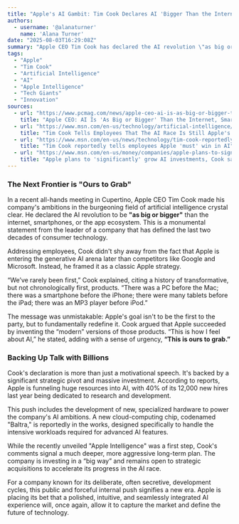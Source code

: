 ```yaml
---
title: "Apple's AI Gambit: Tim Cook Declares AI 'Bigger Than the Internet'"
authors:
  - username: '@alanaturner'
    name: 'Alana Turner'
date: "2025-08-03T16:29:08Z"
summary: "Apple CEO Tim Cook has declared the AI revolution \"as big or bigger\" than the internet and smartphones, rallying employees with a familiar strategy: Apple may not be first, but it plans to win by inventing the \"modern\" version of AI."
tags:
  - "Apple"
  - "Tim Cook"
  - "Artificial Intelligence"
  - "AI"
  - "Apple Intelligence"
  - "Tech Giants"
  - "Innovation"
sources:
  - url: "https://www.pcmag.com/news/apple-ceo-ai-is-as-big-or-bigger-than-the-internet-smartphones"
    title: "Apple CEO: AI Is 'As Big or Bigger' Than the Internet, Smartphones"
  - url: "https://www.msn.com/en-us/technology/artificial-intelligence/tim-cook-tells-employees-that-the-ai-race-is-still-apple-s-to-lose-despite-setbacks/ar-AA1JMN4U"
    title: "Tim Cook Tells Employees That The AI Race Is Still Apple's To Lose, Despite Setbacks"
  - url: "https://www.msn.com/en-us/news/technology/tim-cook-reportedly-tells-employees-apple-must-win-in-ai/ar-AA1JNiqz"
    title: "Tim Cook reportedly tells employees Apple 'must' win in AI"
  - url: "https://www.msn.com/en-us/money/companies/apple-plans-to-significantly-grow-ai-investments-and-is-open-to-m-a/ar-AA1JFXYJ"
    title: "Apple plans to 'significantly' grow AI investments, Cook says"
---
```


### The Next Frontier is "Ours to Grab"

In a recent all-hands meeting in Cupertino, Apple CEO Tim Cook made his company's ambitions in the burgeoning field of artificial intelligence crystal clear. He declared the AI revolution to be **"as big or bigger"** than the internet, smartphones, or the app ecosystem. This is a monumental statement from the leader of a company that has defined the last two decades of consumer technology.

Addressing employees, Cook didn't shy away from the fact that Apple is entering the generative AI arena later than competitors like Google and Microsoft. Instead, he framed it as a classic Apple strategy.

“We’ve rarely been first,” Cook explained, citing a history of transformative, but not chronologically first, products. “There was a PC before the Mac; there was a smartphone before the iPhone; there were many tablets before the iPad; there was an MP3 player before iPod.”

The message was unmistakable: Apple's goal isn't to be the first to the party, but to fundamentally redefine it. Cook argued that Apple succeeded by inventing the “modern” versions of those products. “This is how I feel about AI,” he stated, adding with a sense of urgency, **“This is ours to grab.”**

### Backing Up Talk with Billions

Cook's declaration is more than just a motivational speech. It's backed by a significant strategic pivot and massive investment. According to reports, Apple is funneling huge resources into AI, with 40% of its 12,000 new hires last year being dedicated to research and development. 

This push includes the development of new, specialized hardware to power the company's AI ambitions. A new cloud-computing chip, codenamed "Baltra," is reportedly in the works, designed specifically to handle the intensive workloads required for advanced AI features.

While the recently unveiled "Apple Intelligence" was a first step, Cook's comments signal a much deeper, more aggressive long-term plan. The company is investing in a “big way” and remains open to strategic acquisitions to accelerate its progress in the AI race.

For a company known for its deliberate, often secretive, development cycles, this public and forceful internal push signifies a new era. Apple is placing its bet that a polished, intuitive, and seamlessly integrated AI experience will, once again, allow it to capture the market and define the future of technology.
